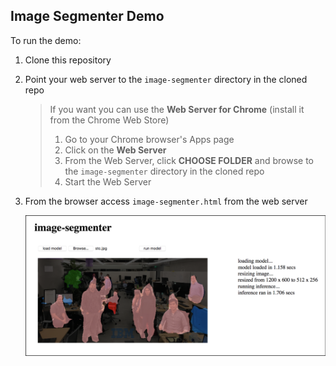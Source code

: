 ## Image Segmenter Demo


To run the demo:

1. Clone this repository

1. Point your web server to the `image-segmenter` directory in the cloned repo

    > If you want you can use the **Web Server for Chrome** (install it from the Chrome Web Store)
    > 
    >  1. Go to your Chrome browser's Apps page
    >  1. Click on the **Web Server**
    >  1. From the Web Server, click **CHOOSE FOLDER** and browse to the `image-segmenter` directory in the cloned repo
    >  1. Start the Web Server

1. From the browser access `image-segmenter.html` from the web server

    ![screenshot](image-segmenter-screenshot.png)

